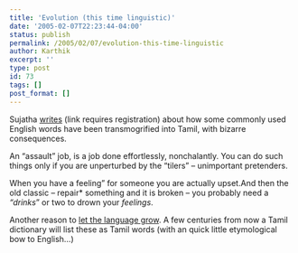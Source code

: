 ```yaml
---
title: 'Evolution (this time linguistic)'
date: '2005-02-07T22:23:44-04:00'
status: publish
permalink: /2005/02/07/evolution-this-time-linguistic
author: Karthik
excerpt: ''
type: post
id: 73
tags: []
post_format: []
---
```

 Sujatha [writes](http://www.vikatan.com/av/2005/feb/13022005/av0903.asp) (link requires registration) about how some commonly used English words have been transmogrified into Tamil, with bizarre consequences.

An “assault” job, is a job done effortlessly, nonchalantly. You can do such things only if you are unperturbed by the “tilers” – unimportant pretenders.

When you have a feeling” for someone you are actually upset.And then the old classic – repair* something and it is broken – you probably need a *“drinks*” or two to drown your *feelings*.

Another reason to [let the language grow](http://stochastica.blogspot.com/2005/01/fools-paradise.html). A few centuries from now a Tamil dictionary will list these as Tamil words (with an quick little etymological bow to English…)